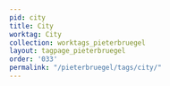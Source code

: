 ```yaml
---
pid: city
title: City
worktag: City
collection: worktags_pieterbruegel
layout: tagpage_pieterbruegel
order: '033'
permalink: "/pieterbruegel/tags/city/"
---
```

